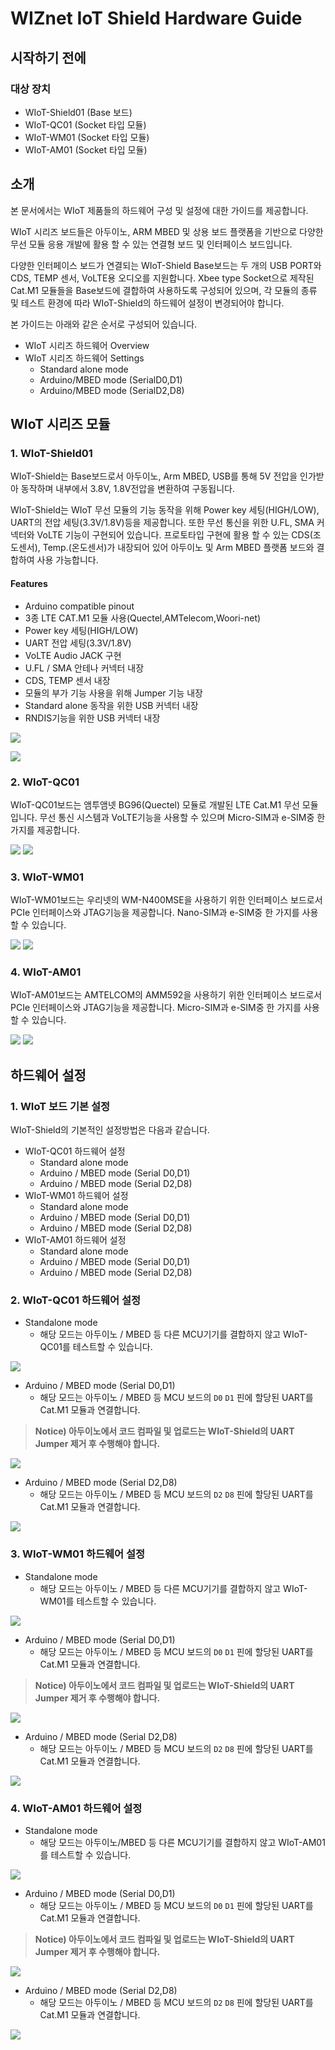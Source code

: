 # WIZnet IoT Shield Hardware Guide
## 시작하기 전에
### 대상 장치
- WIoT-Shield01 (Base 보드)
- WIoT-QC01 (Socket 타입 모듈)
- WIoT-WM01 (Socket 타입 모듈)
- WIoT-AM01 (Socket 타입 모듈)


## 소개

본 문서에서는 WIoT 제품들의 하드웨어 구성 및 설정에 대한 가이드를 제공합니다.

WIoT 시리즈 보드들은 아두이노, ARM MBED 및 상용 보드 플랫폼을 기반으로 다양한 무선 모듈 응용 개발에 활용 할 수 있는 연결형 보드 및 인터페이스 보드입니다.

다양한 인터페이스 보드가 연결되는 WIoT-Shield Base보드는 두 개의 USB PORT와 CDS, TEMP 센서, VoLTE용 오디오를 지원합니다. Xbee type Socket으로 제작된 Cat.M1 모듈들을 Base보드에 결합하여 사용하도록 구성되어 있으며, 각 모듈의 종류 및 테스트 환경에 따라 WIoT-Shield의  하드웨어 설정이 변경되어야 합니다.

본 가이드는 아래와 같은 순서로 구성되어 있습니다.
 * WIoT 시리즈 하드웨어 Overview
 * WIoT 시리즈 하드웨어 Settings
   * Standard alone mode
   * Arduino/MBED mode (SerialD0,D1)
   * Arduino/MBED mode (SerialD2,D8)
       


## WIoT 시리즈 모듈

### 1. WIoT-Shield01
WIoT-Shield는 Base보드로서 아두이노, Arm MBED, USB를 통해 5V 전압을 인가받아 동작하며 내부에서 3.8V, 1.8V전압을 변환하여 구동됩니다.

WIoT-Shield는 WIoT 무선 모듈의 기능 동작을 위해 Power key 세팅(HIGH/LOW), UART의 전압 세팅(3.3V/1.8V)등을 제공합니다. 또한 무선 통신을 위한 U.FL, SMA 커넥터와 VoLTE 기능이 구현되어 있습니다. 프로토타입 구현에 활용 할 수 있는 CDS(조도센서), Temp.(온도센서)가 내장되어 있어 아두이노 및 Arm MBED 플랫폼 보드와 결합하여 사용 가능합니다.

#### Features
* Arduino compatible pinout
* 3종 LTE CAT.M1 모듈 사용(Quectel,AMTelecom,Woori-net)
* Power key 세팅(HIGH/LOW)
* UART 전압 세팅(3.3V/1.8V)
* VoLTE Audio JACK 구현
* U.FL / SMA 안테나 커넥터 내장
* CDS, TEMP 센서 내장
* 모듈의 부가 기능 사용을 위해 Jumper 기능 내장
* Standard alone 동작을 위한 USB 커넥터 내장
* RNDIS기능을 위한 USB 커넥터 내장


![][1]

![][2]

### 2. WIoT-QC01
WIoT-QC01보드는 앰투앰넷 BG96(Quectel) 모듈로 개발된 LTE Cat.M1 무선 모듈입니다.
무선 통신 시스템과 VoLTE기능을 사용할 수 있으며 Micro-SIM과 e-SIM중 한 가지를 제공합니다.

![][9]
![][10]

### 3. WIoT-WM01
WIoT-WM01보드는 우리넷의 WM-N400MSE을 사용하기 위한 인터페이스 보드로서 PCIe 인터페이스와 JTAG기능을 제공합니다.
Nano-SIM과 e-SIM중 한 가지를 사용할 수 있습니다.

![][15]
![][16]

### 4. WIoT-AM01
WIoT-AM01보드는 AMTELCOM의 AMM592을 사용하기 위한 인터페이스 보드로서 PCIe 인터페이스와 JTAG기능을 제공합니다.
Micro-SIM과 e-SIM중 한 가지를 사용할 수 있습니다.

![][3]
![][4]

## 하드웨어 설정

### 1. WIoT 보드 기본 설정
WIoT-Shield의 기본적인 설정방법은 다음과 같습니다.

* WIoT-QC01 하드웨어 설정
  * Standard alone mode
  * Arduino / MBED mode (Serial D0,D1)
  * Arduino / MBED mode (Serial D2,D8)
* WIoT-WM01 하드웨어 설정
  * Standard alone mode
  * Arduino / MBED mode (Serial D0,D1)
  * Arduino / MBED mode (Serial D2,D8)
* WIoT-AM01 하드웨어 설정
  * Standard alone mode
  * Arduino / MBED mode (Serial D0,D1)
  * Arduino / MBED mode (Serial D2,D8)

### 2. WIoT-QC01 하드웨어 설정
* Standalone mode
  * 해당 모드는 아두이노 / MBED 등 다른 MCU기기를 결합하지 않고 WIoT-QC01를 테스트할 수 있습니다.

![][12]

* Arduino / MBED mode (Serial D0,D1)
  * 해당 모드는 아두이노 / MBED 등 MCU 보드의 `D0` `D1` 핀에 할당된 UART를 Cat.M1 모듈과 연결합니다.

> **Notice) 아두이노에서 코드 컴파일 및 업로드는 WIoT-Shield의 UART Jumper 제거 후 수행해야 합니다.**

![][13]

* Arduino / MBED mode (Serial D2,D8)
  * 해당 모드는 아두이노 / MBED 등 MCU 보드의 `D2` `D8` 핀에 할당된 UART를 Cat.M1 모듈과 연결합니다.

![][14]

### 3. WIoT-WM01 하드웨어 설정
* Standalone mode
  * 해당 모드는 아두이노 / MBED 등 다른 MCU기기를 결합하지 않고 WIoT-WM01를 테스트할 수 있습니다.

![][18]

* Arduino / MBED mode (Serial D0,D1)
  * 해당 모드는 아두이노 / MBED 등 MCU 보드의 `D0` `D1` 핀에 할당된 UART를 Cat.M1 모듈과 연결합니다.

> **Notice) 아두이노에서 코드 컴파일 및 업로드는 WIoT-Shield의 UART Jumper 제거 후 수행해야 합니다.**

![][19]

* Arduino / MBED mode (Serial D2,D8)
  * 해당 모드는 아두이노 / MBED 등 MCU 보드의 `D2` `D8` 핀에 할당된 UART를 Cat.M1 모듈과 연결합니다.

![][20]

### 4. WIoT-AM01 하드웨어 설정
* Standalone mode
  * 해당 모드는 아두이노/MBED 등 다른 MCU기기를 결합하지 않고 WIoT-AM01를 테스트할 수 있습니다.

![][6]

* Arduino / MBED mode (Serial D0,D1)
  * 해당 모드는 아두이노 / MBED 등 MCU 보드의 `D0` `D1` 핀에 할당된 UART를 Cat.M1 모듈과 연결합니다.

> **Notice) 아두이노에서 코드 컴파일 및 업로드는 WIoT-Shield의 UART Jumper 제거 후 수행해야 합니다.**

![][7]

* Arduino / MBED mode (Serial D2,D8)
  * 해당 모드는 아두이노 / MBED 등 MCU 보드의 `D2` `D8` 핀에 할당된 UART를 Cat.M1 모듈과 연결합니다.

![][8]



[1]: ./imgs/WIoT_allparts.png
[2]: ./imgs/WIoT_series_Pinout.png
[3]: ./imgs/WIoT-AM01_TOP.png
[4]: ./imgs/WIoT-AM01_BOTTOM.png
[5]: ./imgs/WIoT-AM01_Pinout.png
[6]: ./imgs/WIoT-AM01_JUMP_STalone_mode.png
[7]: ./imgs/WIoT-AM01_JUMP_Arduino_serialD0_D1.png
[8]: ./imgs/WIoT-AM01_JUMP_Arduino_serialD2_D8.png
[9]: ./imgs/WIoT-QC01_TOP.png
[10]: ./imgs/WIoT-QC01_BOTTOM.png
[11]: ./imgs/WIoT-QC01_Pinout.png
[12]: ./imgs/WIoT-QC01_JUMP_STalone_mode.png
[13]: ./imgs/WIoT-QC01_JUMP_Arduino_serialD0_D1.png
[14]: ./imgs/WIoT-QC01_JUMP_Arduino_serialD2_D8.png
[15]: ./imgs/WIoT-WM01_TOP.png
[16]: ./imgs/WIoT-WM01_BOTTOM.png
[17]: ./imgs/WIoT-WM01_Pinout.png
[18]: ./imgs/WIoT-WM01_JUMP_STalone_mode.png
[19]: ./imgs/WIoT-WM01_JUMP_Arduino_serialD0_D1.png
[20]: ./imgs/WIoT-WM01_JUMP_Arduino_serialD2_D8.png





